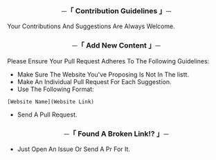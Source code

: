 <h3 align="center">
    ─「 Contribution Guidelines 」─
</h3>

Your Contributions And Suggestions Are Always Welcome.

<h3 align="center">
    ─「 Add New Content 」─
</h3>

Please Ensure Your Pull Request Adheres To The Following Guidelines:

- Make Sure The Website You've Proposing Is Not In The listt.
- Make An Individual Pull Request For Each Suggestion.
- Use The Following Format:
```
[Website Name](Website Link)
```
- Send A Pull Request.

<h3 align="center">
    ─「 Found A Broken Link!? 」─
</h3>

- Just Open An Issue Or Send A Pr For It.
